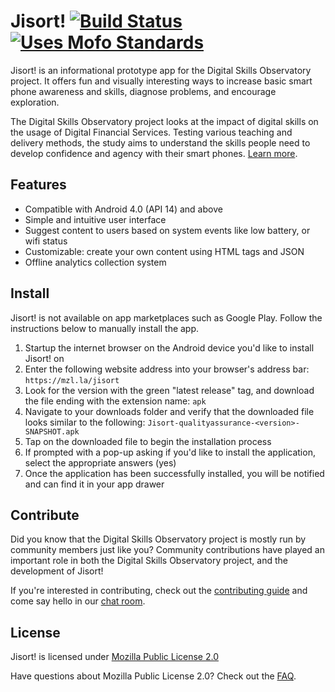 # Jisort! [![Build Status](https://travis-ci.org/mozilla/Jisort.svg?branch=master)](https://travis-ci.org/mozilla/Jisort) [![Uses Mofo Standards](https://MozillaFoundation.github.io/mofo-standards/badge.svg)](https://github.com/MozillaFoundation/mofo-standards)

Jisort! is an informational prototype app for the Digital Skills Observatory project. It offers fun and visually interesting ways to increase basic smart phone awareness and skills, diagnose problems, and encourage exploration.

The Digital Skills Observatory project looks at the impact of digital skills on the usage of Digital Financial Services. Testing various teaching and delivery methods, the study aims to understand the skills people need to develop confidence and agency with their smart phones. [Learn more](http://mozillafoundation.github.io/digital-skills-observatory/).

## Features

  - Compatible with Android 4.0 (API 14) and above
  - Simple and intuitive user interface
  - Suggest content to users based on system events like low battery, or wifi status
  - Customizable: create your own content using HTML tags and JSON
  - Offline analytics collection system

## Install

Jisort! is not available on app marketplaces such as Google Play. Follow the instructions below to manually install the app.

  1. Startup the internet browser on the Android device you'd like to install Jisort! on
  2. Enter the following website address into your browser's address bar: ```https://mzl.la/jisort```
  3. Look for the version with the green "latest release" tag, and download the file ending with the extension name: ```apk```
  4. Navigate to your downloads folder and verify that the downloaded file looks similar to the following: ```Jisort-qualityassurance-<version>-SNAPSHOT.apk```
  5. Tap on the downloaded file to begin the installation process
  6. If prompted with a pop-up asking if you'd like to install the application, select the appropriate answers (yes)
  7. Once the application has been successfully installed, you will be notified and can find it in your app drawer

## Contribute

Did you know that the Digital Skills Observatory project is mostly run by community members just like you? Community contributions have played an important role in both the Digital Skills Observatory project, and the development of Jisort!

If you're interested in contributing, check out the [contributing guide](docs/CONTRIBUTE.md) and come say hello in our [chat room](https://chat.mozillafoundation.org).

## License

Jisort! is licensed under [Mozilla Public License 2.0](LICENSE.md)

Have questions about Mozilla Public License 2.0? Check out the [FAQ](https://www.mozilla.org/en-US/MPL/2.0/FAQ/).
